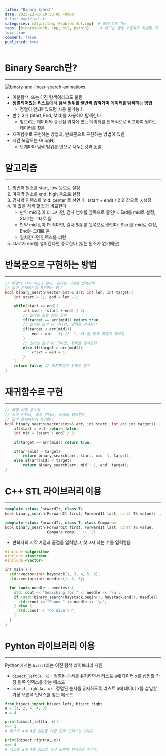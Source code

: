 ```yaml
---
title: "Binary Search"
date: 2023-12-06 20:30:00 +0900
# last_modified_at: 
categories: [Algorithm, Problem Solving]  # 최대 2개 가능
tags: [binarysearch, cpp, stl, python]     # 태그는 항상 소문자로 작성할 것
toc: true
comment: false
published: true
---
```


# Binary Search란?
---
![binary-and-linear-search-animations](https://github.com/jinhg0214/jinhg0214.github.io/assets/70011316/89517c3a-bd06-4450-a509-c3aecd7faccf)
- 이분탐색, 또는 이진 탐색이라고도 불림
- **정렬되어있는 리스트**에서 **탐색 범위를 절반씩 좁혀가며 데이터를 탐색하는 방법**
	- 정렬이 안되어있으면 사용 불가능!!
- 변수 3개 (Start, End, Mid)를 사용하여 탐색한다
	- 찾으려는 데이터와 중간점 위치에 있는 데이터를 반복적으로 비교하여 원하는 데이터를 찾음
- 재귀함수로 구현하는 방법과, 반복문으로 구현하는 방법이 있음
- 시간 복잡도는 O(logN)
	- 단계마다 탐색 범위를 반으로 나누는것과 동일

# 알고리즘
---
1. 첫번째 원소를 start, low 등으로 설정
2. 마지막 원소를 end, high 등으로 설정
3. 검사할 인덱스를 mid, center 로 선언 후, (start + end) / 2 의 값으로 ㅅ설정
4. 이 값을 검색 할 값과 비교한다
	- 만약 mid 값이 더 크다면, 검사 범위를 앞쪽으로 줄인다. End를 mid로 설정, Start는 그대로 둠
	- 만약 mid 값이 더 작다면, 검사 범위를 뒷쪽으로 줄인다. Start를 mid로 설정, End는 그대로 둠
	- 일치한다면 인덱스를 리턴
5. start가 end를 넘어간다면 종료한다 (찾는 원소가 없기때문)

# 반복문으로 구현하는 방법
---
```cpp
// 배열의 시작 주소와 길이, 원하는 타겟을 입력받아
// 값이 존재하는지 확인하는 함수
bool binary_search(vector<int>& arr, int len, int target){
	int start = 0;, end = len -1;
	
	while(start <= end){
		int mid = (start + end) / 2;
		// 원하는 값을 찾은 경우
		if(target == arr[mid]) return true;
		// 원하는 값이 더 작다면, 앞쪽을 검사한다
		if(target < arr[mid]){
			end = mid - 1; // -1, +1 을 언제 해줄지 중요함 
		}
		// 원하는 값이 더 크다면, 뒤쪽을 검사한다
		else if(target > arr[mid]){
			start = mid + 1;
		}
	}
	return false; // 마지막까지 못찾은 경우
}
```

# 재귀함수로 구현
---
```cpp
// 배열 시작 주소와
// 시작 인덱스, 종료 인덱스, 타겟을 입력받아
// 값이 존재하는지 확인한다
bool binary_search(vector<int>& arr, int start, int end int target){
	if(start > end) return false;
	int mid = (start + end) / 2;
	
	if(target == arr[mid]) return true;

	if(arr[mid] > target)
		return binary_search(arr, start, mid -1, target);
	else if(arr[mid] < target)
		return binary_search(arr, mid + 1, end, target);
}

```

# C++ STL 라이브러리 이용
---
```cpp
template <class ForwardIt, class T>
bool binary_search(ForwardIt first, ForwardIt last, const T& value);  // (1)

template <class ForwardIt, class T, class Compare>
bool binary_search(ForwardIt first, ForwardIt last, const T& value,
                   Compare comp);  // (2)
```
- 반복자의 시작 지점과 끝점을 입력받고, 찾고자 하는 수를 입력받음

```cpp
#include <algorithm>
#include <iostream>
#include <vector>

int main() {
  std::vector<int> haystack{1, 3, 4, 5, 9};
  std::vector<int> needles{1, 2, 3};

  for (auto needle : needles) {
    std::cout << "Searching for " << needle << '\n';
    if (std::binary_search(haystack.begin(), haystack.end(), needle)) {
      std::cout << "Found " << needle << '\n';
    } else {
      std::cout << "no dice!\n";
    }
  }
}
```


# Pyhton 라이브러리 이용
---
Python에서는 `bisect`라는 이진 탐색 라이브러리 지원

- `bisect_left(a, x)` : 정렬된 순서를 유지하면서 리스트 a에 데이터 x를 삽입할 가장 왼쪽 인덱스를 찾는 메소드
- `bisect_right(a, x)` : 정렬된 순서를 유지하도록 리스트 a에 데이터 x를 삽입할 가장 오른쪽 인덱스를 찾는 메소드
```python
from bisect import bisect_left, bisect_right
a = [1, 2, 4, 4, 8]
x = 4

print(bisect_left(a, x))
>>> 2
# 리스트 a에 4를 삽입할 가장 왼쪽 인덱스는 2이다.

print(bisect_right(a, x))
>>> 4
# 리스트 a에 4를 삽입할 가장 오른쪽 인덱스는 4이다.
```